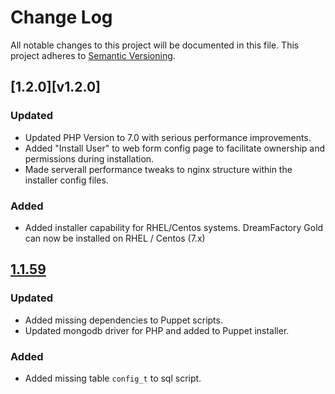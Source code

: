 # Change Log
All notable changes to this project will be documented in this file. This project adheres to [Semantic Versioning](http://semver.org/).

## [1.2.0][v1.2.0]
### Updated
- Updated PHP Version to 7.0 with serious performance improvements.
- Added "Install User" to web form config page to facilitate ownership and permissions during installation.
- Made serverall performance tweaks to nginx structure within the installer config files.
    
### Added
- Added installer capability for RHEL/Centos systems. DreamFactory Gold can now be installed on RHEL / Centos (7.x)

## [1.1.59][v1.1.59]
### Updated
- Added missing dependencies to Puppet scripts.
- Updated mongodb driver for PHP and added to Puppet installer.

### Added
- Added missing table `config_t` to sql script.

[v1.1.59]: https://github.com/dreamfactorysoftware/dfe-installer/compare/1.1.58...1.1.59
[v1.1.59]: https://github.com/dreamfactorysoftware/dfe-installer/compare/1.1.59...1.2.0

